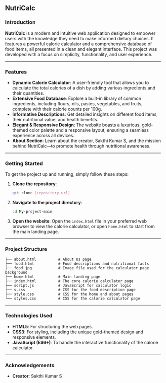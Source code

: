 ## NutriCalc

### Introduction

**NutriCalc** is a modern and intuitive web application designed to empower users with the knowledge they need to make informed dietary choices. It features a powerful calorie calculator and a comprehensive database of food items, all presented in a clean and elegant interface. This project was developed with a focus on simplicity, functionality, and user experience.

-----

### Features

  * **Dynamic Calorie Calculator**: A user-friendly tool that allows you to calculate the total calories of a dish by adding various ingredients and their quantities.
  * **Extensive Food Database**: Explore a built-in library of common ingredients, including flours, oils, pastes, vegetables, and fruits, complete with their calorie counts per 100g.
  * **Informative Descriptions**: Get detailed insights on different food items, their nutritional value, and health benefits.
  * **Elegant & Responsive Design**: The website boasts a luxurious, gold-themed color palette and a responsive layout, ensuring a seamless experience across all devices.
  * **About Section**: Learn about the creator, Sakthi Kumar S, and the mission behind NutriCalc—to promote health through nutritional awareness.

-----

### Getting Started

To get the project up and running, simply follow these steps:

1.  **Clone the repository**:
    ```bash
    git clone [repository_url]
    ```
2.  **Navigate to the project directory**:
    ```bash
    cd My-project-main
    ```
3.  **Open the website**:
    Open the `index.html` file in your preferred web browser to view the calorie calculator, or open `home.html` to start from the main landing page.

-----

### Project Structure

```
├── about.html          # About Us page
├── food.html           # Food descriptions and nutritional facts
├── food.jpg            # Image file used for the calculator page background
├── home.html           # Main landing page
├── index.html          # The core calorie calculator page
├── script.js           # JavaScript for calculator logic
├── s.css               # CSS for the food description page
├── style.css           # CSS for the home and about pages
└── styles.css          # CSS for the calorie calculator page
```

-----

### Technologies Used

  * **HTML5**: For structuring the web pages.
  * **CSS3**: For styling, including the unique gold-themed design and responsive elements.
  * **JavaScript (ES6+)**: To handle the interactive functionality of the calorie calculator.

-----

### Acknowledgements

  * **Creator**: Sakthi Kumar S
